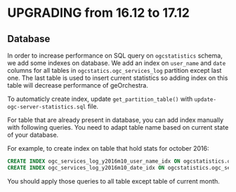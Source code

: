# UPGRADING from 16.12 to 17.12

## Database

In order to increase performance on SQL query on `ogcstatistics` schema, we add
some indexes on database. We add an index on `user_name` and `date` columns for all
tables in `ogcstatics.ogc_services_log` partition except last one. The last table
is used to insert current statistics so adding index on this table will decrease
performance of geOrchestra.

To automaticly create index, update `get_partition_table()` with
`update-ogc-server-statistics.sql` file.

For table that are already present in database, you can add index manually with
following queries. You need to adapt table name based on current state of your
database.

For example, to create index on table that hold stats for october 2016:
```sql
CREATE INDEX ogc_services_log_y2016m10_user_name_idx ON ogcstatistics.ogc_services_log_y2016m10 (user_name);
CREATE INDEX ogc_services_log_y2016m10_date_idx ON ogcstatistics.ogc_services_log_y2016m10 (date);
```
You should apply those queries to all table except table of current month.
